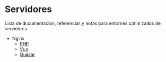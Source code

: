 # Servidores
Lista de ducumentación, referencias y notas para entornes optimizados de servidores
- Nginx
    - [PHP](nginx/server-php.md)
    - [Vue](nginx/server-vue.md)
    - [Quasar](nginx/server-quasar.md)